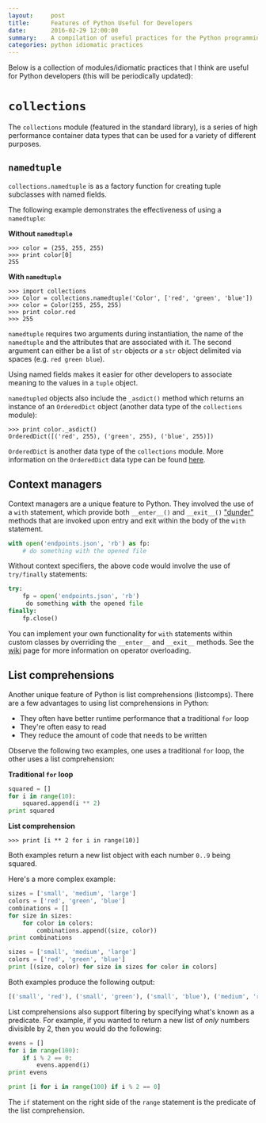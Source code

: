 ```yaml
---
layout:     post
title:      Features of Python Useful for Developers
date:       2016-02-29 12:00:00
summary:    A compilation of useful practices for the Python programming language.
categories: python idiomatic practices
---
```


Below is a collection of modules/idiomatic practices that I think are useful for Python developers (this will be periodically updated):

# `collections`

The `collections` module (featured in the standard library), is a series of high performance container data types that can be used for a variety of different purposes.

## `namedtuple`

`collections.namedtuple` is as a factory function for creating tuple subclasses with named fields.

The following example demonstrates the effectiveness of using a `namedtuple`:

**Without `namedtuple`**

    >>> color = (255, 255, 255)
    >>> print color[0]
    255

**With `namedtuple`**

    >>> import collections
    >>> Color = collections.namedtuple('Color', ['red', 'green', 'blue'])
    >>> color = Color(255, 255, 255)
    >>> print color.red
    >>> 255

`namedtuple` requires two arguments during instantiation, the name of the `namedtuple` and the attributes that are associated with it. The second argument can either be a list of `str` objects *or* a `str` object delimited via spaces (e.g. `red green blue`).

Using named fields makes it easier for other developers to associate meaning to the values in a `tuple` object.

`namedtupled` objects also include the `_asdict()` method which returns an instance of an `OrderedDict` object (another data type of the `collections` module):

    >>> print color._asdict()
    OrderedDict([('red', 255), ('green', 255), ('blue', 255)])

`OrderedDict` is another data type of the `collections` module. More information on the `OrderedDict` data type can be found [here](https://docs.python.org/2/library/collections.html#collections.OrderedDict).

## Context managers

Context managers are a unique feature to Python. They involved the use of a `with` statement, which provide both `__enter__()` and `__exit__()` ["dunder"](https://pythonconquerstheuniverse.wordpress.com/2012/03/09/pythons-magic-methods/) methods that are invoked upon entry and exit within the body of the `with` statement.

```python
with open('endpoints.json', 'rb') as fp:
    # do something with the opened file
```

Without context specifiers, the above code would involve the use of `try/finally` statements:

```python
try:
    fp = open('endpoints.json', 'rb')
     do something with the opened file
finally:
    fp.close()
```

You can implement your own functionality for `with` statements within custom classes by overriding the `__enter__` and `__exit__` methods. See the [wiki](https://en.wikipedia.org/wiki/Operator_overloading) page for more information on operator overloading.

## List comprehensions

Another unique feature of Python is list comprehensions (listcomps). There are a few advantages to using list comprehensions in Python:

  - They often have better runtime performance that a traditional `for` loop
  - They're often easy to read
  - They reduce the amount of code that needs to be written

Observe the following two examples, one uses a traditional `for` loop, the other uses a list comprehension:

**Traditional `for` loop**

```python
squared = []
for i in range(10):
    squared.append(i ** 2)
print squared
```

**List comprehension**

    >>> print [i ** 2 for i in range(10)]

Both examples return a new list object with each number `0..9` being squared.

Here's a more complex example:

```python
sizes = ['small', 'medium', 'large']
colors = ['red', 'green', 'blue']
combinations = []
for size in sizes:
    for color in colors:
        combinations.append((size, color))
print combinations
```

```python
sizes = ['small', 'medium', 'large']
colors = ['red', 'green', 'blue']
print [(size, color) for size in sizes for color in colors]
```

Both examples produce the following output:

```python
[('small', 'red'), ('small', 'green'), ('small', 'blue'), ('medium', 'red'), ('medium', 'green'), ('medium', 'blue'), ('large', 'red'), ('large', 'green'), ('large', 'blue')]
```

List comprehensions also support filtering by specifying what's known as a predicate. For example, if you wanted to return a new list of *only* numbers divisible by 2, then you would do the following:

```python
evens = []
for i in range(100):
    if i % 2 == 0:
        evens.append(i)
print evens
```

```python
print [i for i in range(100) if i % 2 == 0]
```

The `if` statement on the right side of the `range` statement is the predicate of the list comprehension.
